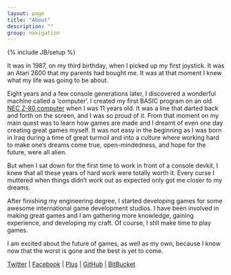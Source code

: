 ```yaml
---
layout: page
title: "About"
description: ""
group: navigation
---
```

{% include JB/setup %}

It was in 1987, on my third birthday, when I picked up my first joystick. It was an Atari 2600 that my parents had bought me. It was at that moment I knew what my life was going to be about.

Eight years and a few console generations later, I discovered a wonderful machine called a ‘computer’. I created my first BASIC program on an old [NEC Z-80 computer](http://www.old-computers.com/museum/computer.asp?c=394&st=1) when I was 11 years old. It was a line that darted back and forth on the screen, and I was so proud of it. From that moment on my main quest was to learn how games are made and I dreamt of even one day creating great games myself. It was not easy in the beginning as I was born in Iraq during a time of great turmoil and into a culture where working hard to make one’s dreams come true, open-mindedness, and hope for the future, were all alien.

But when I sat down for the first time to work in front of a console devkit, I knew that all these years of hard work were totally worth it. Every curse I muttered when things didn’t work out as expected only got me closer to my dreams.

After finishing my engineering degree, I started developing games for some awesome international game development studios. I have been involved in making great games and I am gathering more knowledge, gaining experience, and developing my craft. Of course, I still make time to play games.

I am excited about the future of games, as well as my own, because I know now that the worst is gone and the best is yet to come.

[Twitter](http://twitter.com/zenithsal) | [Facebook](http://www.facebook.com/salwanmax) | [Plus](https://plus.google.com/107099346990207856455) | 
[GitHub](https://github.com/Salwan) | [BitBucket](https://bitbucket.org/Salwan)